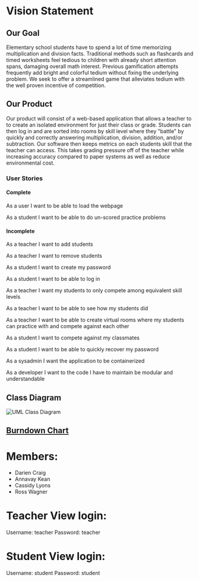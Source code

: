 # **Vision Statement**

## **Our Goal**

Elementary school students have to spend a lot of time memorizing multiplication and division facts.  Traditional methods such as flashcards and timed worksheets feel tedious to children with already short attention spans, damaging overall math interest.  Previous gamification attempts frequently add bright and colorful tedium without fixing the underlying problem.  We seek to offer a streamlined game that alleviates tedium with the well proven incentive of competition.


## **Our Product**

Our product will consist of a web-based application that allows a teacher to to create an isolated environment for just their class or grade.  Students can then log in and are sorted into rooms by skill level where they "battle" by quickly and correctly answering multiplication, division, addition, and/or subtraction.  Our software then keeps metrics on each students skill that the teacher can access.  This takes grading pressure off of the teacher while increasing accuracy compared to paper systems as well as reduce environmental cost.  

### **User Stories**
#### **Complete**
As a user I want to be able to load the webpage

As a student I want to be able to do un-scored practice problems


#### **Incomplete**
As a teacher I want to add students

As a teacher I want to remove students

As a student I want to create my password

As a student I want to be able to log in

As a teacher I want my students to only compete among equivalent skill levels

As a teacher I want to be able to see how my students did

As a teacher I want to be able to create virtual rooms where my students can practice with and compete against each other

As a student I want to compete against my classmates

As a student I want to be able to quickly recover my password

As a sysadmin I want the application to be containerized

As a developer I want to the code I have to maintain be modular and understandable


## **Class Diagram**

![UML Class Diagram](https://raw.githubusercontent.com/Fun-Team-Name/Koeus/master/Documentation/UML%20Class%20Diagram.png)

## [**Burndown Chart**](https://docs.google.com/spreadsheets/d/19vf88oTctJ-OZ2_OGCEM8ZfFbThggKwMdxrUroNmdWw/edit?usp=sharing)


# Members:
* Darien Craig
* Annavay Kean
* Cassidy Lyons
* Ross Wagner

# Teacher View login:
Username: teacher
Password: teacher

# Student View login:
Username: student
Password: student
